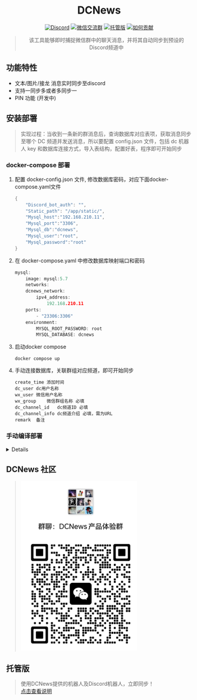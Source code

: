 # <center> DCNews <center> 
<p align="center">
  <a href="https://discord.com/invite/cAKzHRhwtZ"><img src="https://img.shields.io/badge/Discord-%E7%A4%BE%E5%8C%BA-blue" alt="Discord"></a>
  <a href="https://github.com/121812/dcnews/raw/main/Group.png"><img src="https://img.shields.io/badge/%E5%BE%AE%E4%BF%A1-%E4%BA%A4%E6%B5%81%E7%BE%A4-green" alt="微信交流群"></a>
  <a href="https://app.gitbook.com/o/d9qWhVKUUsclyobZUkdw/s/rGmeo38oIkuZjYThzXD1/xiao-bai-kuai-su-jie-ru-dcnews-tuo-guan-ban"><img src="https://img.shields.io/badge/%E6%89%98%E7%AE%A1%E7%89%88-gitbook-blue" alt="托管版"></a>
  <a href="https://app.gitbook.com/o/d9qWhVKUUsclyobZUkdw/s/rGmeo38oIkuZjYThzXD1/ru-he-wei-xiang-mu-jin-hang-gong-xian"><img src="https://img.shields.io/badge/%E5%A6%82%E4%BD%95%E8%B4%A1%E7%8C%AE-%E6%96%87%E6%A1%A3-green" alt="如何贡献"></a>
</p>

> <center> 该工具能够即时捕捉微信群中的聊天消息，并将其自动同步到预设的Discord频道中 <center>

## 功能特性
* 文本/图片/接龙 消息实时同步至discord
* 支持一同步多或者多同步一
* PIN 功能 (开发中)

## 安装部署
> 实现过程：当收到一条新的群消息后，查询数据库对应表项，获取消息同步至哪个 DC 频道并发送消息，所以要配置 config.json 文件，包括 dc 机器人 key 和数据库连接方式，导入表结构，配置好表，程序即可开始同步
### docker-compose 部署
1. 配置 docker-config.json 文件, 修改数据库密码，对应下面docker-compose.yaml文件
    ```go
    {
        "Discord_bot_auth": "",
        "Static_path": "/app/static/",
        "Mysql_host":"192.168.210.11",
        "Mysql_port":"3306",
        "Mysql_db":"dcnews",
        "Mysql_user":"root",
        "Mysql_password":"root"
    }
    ```
2. 在 docker-compose.yaml 中修改数据库映射端口和密码
    ```go
    mysql:
        image: mysql:5.7
        networks:
        dcnews_network:
            ipv4_address:
                192.168.210.11
        ports:
            - "23306:3306"
        environment:
            MYSQL_ROOT_PASSWORD: root
            MYSQL_DATABASE: dcnews
    ```

3. 启动docker compose
    ```
    docker compose up
    ```

4. 手动连接数据库，关联群组对应频道，即可开始同步
    ```go
    create_time	添加时间
    dc_user	dc用户名称
    wx_user	微信用户名称
    wx_group	微信群组名称 必填
    dc_channel_id	dc频道ID 必填
    dc_channel_info	dc频道介绍 必填，需为URL
    remark	备注
    ```

### 手动编译部署 
<details> 

1. 下载依赖包：
    ```shell
    go mod download
    ```
2. 配置文件 
    ```go
    // 打开 config.json 配置 Discord 机器人key，静态文件存放路径，数据库连接方式
    {
    "Discord_bot_auth": "",
    "Static_path": "",
    "Mysql_host":"",
    "Mysql_port":"",
    "Mysql_db":"",
    "Mysql_user":"",
    "Mysql_password":""
    }
    ```
3. 导入表结构
    ```
    mysql -u -p
    source dc_wx_association_table.sql
    ```

4. 构建项目：
    ```shell
    go build
    ```
5. 运行项目:
    ```
    chmod 744 ./dcnews
    ./dcnews
    ```
6. 项目日志：
    ```shell
    logfile.log
    ```
7. 通过数据库关联群组对应频道
    ```
    create_time	添加时间
    dc_user	dc用户名称
    wx_user	微信用户名称
    wx_group	微信群组名称 必填
    dc_channel_id	dc频道ID 必填
    dc_channel_info	dc频道介绍 必填，需为URL
    remark	备注
    ```
</details>

## DCNews 社区
> ![Group](/Group.png)

## 托管版 
> 使用DCNews提供的机器人及Discord机器人，立即同步！<br> [点击查看说明](https://app.gitbook.com/o/d9qWhVKUUsclyobZUkdw/s/rGmeo38oIkuZjYThzXD1/xiao-bai-kuai-su-jie-ru-dcnews-tuo-guan-ban)